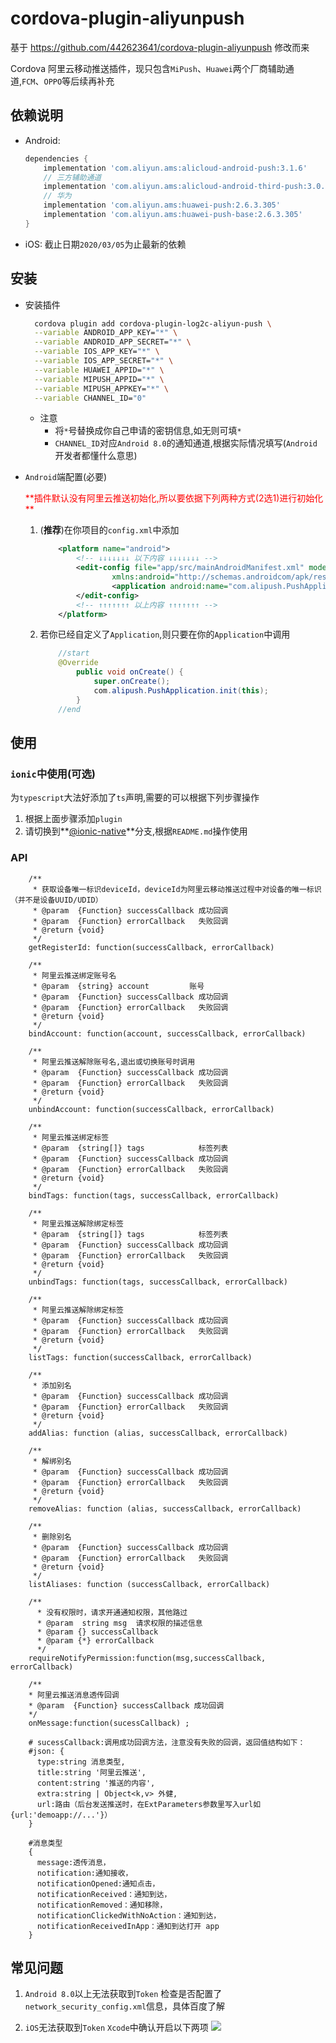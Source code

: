 # cordova-plugin-aliyunpush

基于 https://github.com/442623641/cordova-plugin-aliyunpush 修改而来

Cordova 阿里云移动推送插件，现只包含`MiPush`、`Huawei`两个厂商辅助通道,`FCM`、`OPPO`等后续再补充

## 依赖说明
* Android:
    ```groovy
    dependencies {
        implementation 'com.aliyun.ams:alicloud-android-push:3.1.6'
        // 三方辅助通道
        implementation 'com.aliyun.ams:alicloud-android-third-push:3.0.10@aar'
        // 华为
        implementation 'com.aliyun.ams:huawei-push:2.6.3.305'
        implementation 'com.aliyun.ams:huawei-push-base:2.6.3.305'
    }

    ```
* iOS:
    截止日期`2020/03/05`为止最新的依赖

## 安装

* 安装插件

    ```bash
      cordova plugin add cordova-plugin-log2c-aliyun-push \
      --variable ANDROID_APP_KEY="*" \
      --variable ANDROID_APP_SECRET="*" \
      --variable IOS_APP_KEY="*" \
      --variable IOS_APP_SECRET="*" \
      --variable HUAWEI_APPID="*" \
      --variable MIPUSH_APPID="*" \
      --variable MIPUSH_APPKEY="*" \
      --variable CHANNEL_ID="0"
    ```
    * 注意
        * 将`*`号替换成你自己申请的密钥信息,如无则可填`*`
        * `CHANNEL_ID`对应`Android 8.0`的通知通道,根据实际情况填写(`Android`开发者都懂什么意思)


* `Android`端配置(必要)

    <div style="color:red">**插件默认没有阿里云推送初始化,所以要依据下列两种方式(2选1)进行初始化**</div>

    1. (**推荐**)在你项目的`config.xml`中添加

        ```xml
            <platform name="android">
                <!-- ↓↓↓↓↓↓↓ 以下内容 ↓↓↓↓↓↓↓ -->
                <edit-config file="app/src/mainAndroidManifest.xml" mode="merge" target="manifest/application"
                        xmlns:android="http://schemas.androidcom/apk/res/android">
                        <application android:name="com.alipush.PushApplication" />
                </edit-config>
                <!-- ↑↑↑↑↑↑↑ 以上内容 ↑↑↑↑↑↑↑ -->
            </platform>
        ```
    2. 若你已经自定义了`Application`,则只要在你的`Application`中调用

        ```java
            //start
            @Override
                public void onCreate() {
                    super.onCreate();
                    com.alipush.PushApplication.init(this);
                }
            //end
        ```

## 使用

### `ionic`中使用(可选)

为`typescript`大法好添加了`ts`声明,需要的可以根据下列步骤操作
1. 根据上面步骤添加`plugin`
1. 请切换到**[@ionic-native](https://github.com/log2c/cordova-plugin-aliyunpush/tree/%40ionic-native)**分支,根据`README.md`操作使用


### API

```
    /**
     * 获取设备唯一标识deviceId，deviceId为阿里云移动推送过程中对设备的唯一标识（并不是设备UUID/UDID）
     * @param  {Function} successCallback 成功回调
     * @param  {Function} errorCallback   失败回调
     * @return {void}
     */
    getRegisterId: function(successCallback, errorCallback)

    /**
     * 阿里云推送绑定账号名
     * @param  {string} account         账号
     * @param  {Function} successCallback 成功回调
     * @param  {Function} errorCallback   失败回调
     * @return {void}
     */
    bindAccount: function(account, successCallback, errorCallback)

    /**
     * 阿里云推送解除账号名,退出或切换账号时调用
     * @param  {Function} successCallback 成功回调
     * @param  {Function} errorCallback   失败回调
     * @return {void}
     */
    unbindAccount: function(successCallback, errorCallback)

    /**
     * 阿里云推送绑定标签
     * @param  {string[]} tags            标签列表
     * @param  {Function} successCallback 成功回调
     * @param  {Function} errorCallback   失败回调
     * @return {void}
     */
    bindTags: function(tags, successCallback, errorCallback)

    /**
     * 阿里云推送解除绑定标签
     * @param  {string[]} tags            标签列表
     * @param  {Function} successCallback 成功回调
     * @param  {Function} errorCallback   失败回调
     * @return {void}
     */
    unbindTags: function(tags, successCallback, errorCallback)

    /**
     * 阿里云推送解除绑定标签
     * @param  {Function} successCallback 成功回调
     * @param  {Function} errorCallback   失败回调
     * @return {void}
     */
    listTags: function(successCallback, errorCallback)

    /**
     * 添加别名
     * @param  {Function} successCallback 成功回调
     * @param  {Function} errorCallback   失败回调
     * @return {void}
     */
    addAlias: function (alias, successCallback, errorCallback)

    /**
     * 解绑别名
     * @param  {Function} successCallback 成功回调
     * @param  {Function} errorCallback   失败回调
     * @return {void}
     */
    removeAlias: function (alias, successCallback, errorCallback)

    /**
     * 删除别名
     * @param  {Function} successCallback 成功回调
     * @param  {Function} errorCallback   失败回调
     * @return {void}
     */
    listAliases: function (successCallback, errorCallback)

    /**
      * 没有权限时，请求开通通知权限，其他路过
      * @param  string msg  请求权限的描述信息
      * @param {} successCallback
      * @param {*} errorCallback
      */
    requireNotifyPermission:function(msg,successCallback, errorCallback)

    /**
    * 阿里云推送消息透传回调
    * @param  {Function} successCallback 成功回调
    */
    onMessage:function(sucessCallback) ;

    # sucessCallback:调用成功回调方法，注意没有失败的回调，返回值结构如下：
    #json: {
      type:string 消息类型,
      title:string '阿里云推送',
      content:string '推送的内容',
      extra:string | Object<k,v> 外健,
      url:路由（后台发送推送时，在ExtParameters参数里写入url如{url:'demoapp://...'}）
    }

    #消息类型
    {
      message:透传消息，
      notification:通知接收，
      notificationOpened:通知点击，
      notificationReceived：通知到达，
      notificationRemoved：通知移除，
      notificationClickedWithNoAction：通知到达，
      notificationReceivedInApp：通知到达打开 app
    }

```

## 常见问题

1. `Android 8.0`以上无法获取到`Token`
    检查是否配置了`network_security_config.xml`信息，具体百度了解

1. `iOS`无法获取到`Token`
    `Xcode`中确认开启以下两项
    ![](https://raw.githubusercontent.com/log2c/cordova-plugin-aliyunpush/develop/screenshoot/iOS_notification_config.png)
